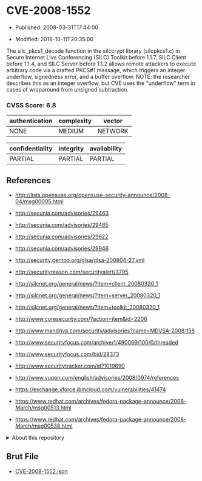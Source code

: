 # CVE-2008-1552

- Published: 2008-03-31T17:44:00

- Modified: 2018-10-11T20:35:00

The silc_pkcs1_decode function in the silccrypt library (silcpkcs1.c) in Secure Internet Live Conferencing (SILC) Toolkit before 1.1.7, SILC Client before 1.1.4, and SILC Server before 1.1.2 allows remote attackers to execute arbitrary code via a crafted PKCS#1 message, which triggers an integer underflow, signedness error, and a buffer overflow.  NOTE: the researcher describes this as an integer overflow, but CVE uses the "underflow" term in cases of wraparound from unsigned subtraction.

### CVSS Score: **6.8**

| authentication | complexity | vector |
| --- | --- | --- |
| NONE | MEDIUM | NETWORK |

| confidentiality | integrity | availability |
| --- | --- | --- |
| PARTIAL | PARTIAL | PARTIAL |

## References

* http://lists.opensuse.org/opensuse-security-announce/2008-04/msg00005.html

* http://secunia.com/advisories/29463

* http://secunia.com/advisories/29465

* http://secunia.com/advisories/29622

* http://secunia.com/advisories/29946

* http://security.gentoo.org/glsa/glsa-200804-27.xml

* http://securityreason.com/securityalert/3795

* http://silcnet.org/general/news/?item=client_20080320_1

* http://silcnet.org/general/news/?item=server_20080320_1

* http://silcnet.org/general/news/?item=toolkit_20080320_1

* http://www.coresecurity.com/?action=item&id=2206

* http://www.mandriva.com/security/advisories?name=MDVSA-2008:158

* http://www.securityfocus.com/archive/1/490069/100/0/threaded

* http://www.securityfocus.com/bid/28373

* http://www.securitytracker.com/id?1019690

* http://www.vupen.com/english/advisories/2008/0974/references

* https://exchange.xforce.ibmcloud.com/vulnerabilities/41474

* https://www.redhat.com/archives/fedora-package-announce/2008-March/msg00513.html

* https://www.redhat.com/archives/fedora-package-announce/2008-March/msg00538.html

<details>
<summary>About this repository</summary> 

  This repository is part of the project [Live Hack CVE](https://github.com/Live-Hack-CVE). Main website can be found [www.live-hack.org](https://www.live-hack.org) 
  
  Made by [Sn0wAlice](https://github.com/Sn0wAlice) for the people that care about security and need to have a feed of the latest CVEs. Hope you enjoy it, don't forget to star the repo and follow me on [Twitter](https://twitter.com/Sn0wAlice) and [Github](https://github.com/Sn0wAlice). And that is my [personnal website](https://www.alice-snow.me/)

  - [Home Page](https://github.com/Live-Hack-CVE)
  - [Framework](https://github.com/Live-Hack-CVE/cve-framework)
  - [CVE database](https://github.com/Live-Hack-CVE/full_database)
  - [Changelog](https://github.com/Live-Hack-CVE/Changelog)
</details>

## Brut File

* [CVE-2008-1552.json](https://raw.githubusercontent.com/Live-Hack-CVE/full_database/main/cves/2008/CVE-2008-1552.json)

